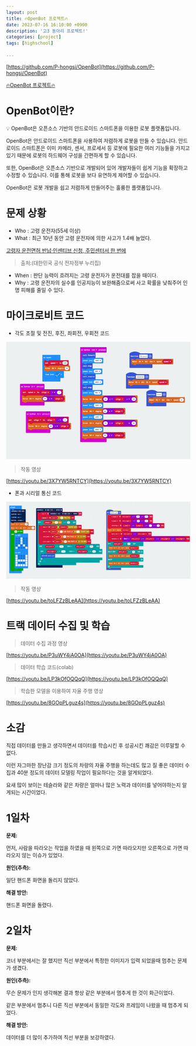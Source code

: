 ```yaml
---
layout: post
title: 🔥OpenBot 프로젝트🔥
date: 2023-07-16 16:10:00 +0900
description: '고3 동아리 프로젝트!'
categories: [project]
tags: [highschool]

---
```



[https://github.com/P-hongsi/OpenBot](https://github.com/P-hongsi/OpenBot)

[🔥OpenBot 프로젝트🔥](https://p-hongsi.github.io/OpenBot/)

# OpenBot이란?

<aside>
💡 OpenBot은 오픈소스 기반의 안드로이드 스마트폰을 이용한 로봇 플랫폼입니다.

OpenBot은 안드로이드 스마트폰을 사용하여 저렴하게 로봇을 만들 수 있습니다. 안드로이드 스마트폰은 이미 카메라, 센서, 프로세서 등 로봇에 필요한 여러 기능들을 가지고 있기 때문에 로봇의 하드웨어 구성을 간편하게 할 수 있습니다.

또한, OpenBot은 오픈소스 기반으로 개발되어 있어 개발자들이 쉽게 기능을 확장하고 수정할 수 있습니다. 이를 통해 로봇을 보다 유연하게 제어할 수 있습니다.

OpenBot은 로봇 개발을 쉽고 저렴하게 만들어주는 훌륭한 플랫폼입니다.

</aside>

# 문제 상황

- Who : 고령 운전자(55세 이상)
- What :  최근 10년 동안 고령 운전자에 의한 사고가 1.4배 늘었다.

[고령자 운전면허 반납·인센티브 신청, 주민센터서 한 번에](https://www.korea.kr/news/policyNewsView.do?newsId=148881191)

> 출처:(대한민국 공식 전자정부 누리집)
> 
- When : 판단 능력이 흐려지는 고령 운전자가 운전대를 잡을 때이다.
- Why  : 고령 운전자의 실수를 인공지능이 보완해줌으로써 사고 확률을 낮춰주어 인명 피해를 줄일 수 있다.

# 마이크로비트 코드

- 각도 조절 및 전진, 후진, 좌회전, 우회전 코드

![Untitled](/assets/img/code1.png)

> 작동 영상
> 

[https://youtu.be/3X7YW5RNTCY](https://youtu.be/3X7YW5RNTCY)

- 폰과 시리얼 통신 코드

![Untitled](/assets/img/code2.png)

> 작동 영상
> 

[https://youtu.be/toLFZzBLeAA](https://youtu.be/toLFZzBLeAA)

# 트랙 데이터 수집 및 학습

> 데이터 수집 과정 영상
> 

[https://youtu.be/P3uWY4jA0OA](https://youtu.be/P3uWY4jA0OA)

> 데이터 학습 코드(colab)
> 

[https://youtu.be/LP3kOfOQQqQ](https://youtu.be/LP3kOfOQQqQ)

> 학습한 모델을 이용하여 자율 주행 영상
> 

[https://youtu.be/8GOpPLguz4s](https://youtu.be/8GOpPLguz4s)

# 소감

직접 데이터를 만들고 생각하면서 데이터를 학습시킨 후 성공시킨 쾌감은 이루말할 수 없다.

이런 자그마한 장난감 크기 정도의 차량의 자율 주행을 하는데도 많고 질 좋은 데이터 수집과 40분 정도의 데이터 모델링 작업이 필요하다는 것을 알게되었다.

요새 많이 보이는 테슬라와 같은 차량은 얼마나 많은 노력과 데이터를 넣어야하는지 알게되는 시간이었다. 

# 1일차

**문제:**

먼저, 사람을 따라오는 작업을 하였을 때 왼쪽으로 가면  따라오지만 오른쪽으로 가면 따라오지 않는 이슈가 있었다.

**원인(추측):**

일단 핸드폰 화면을 돌리지 않았다. 

**해결 방안:**

핸드폰 화면을 돌렸다.

# 2일차

**문제:**

코너 부분에서는 잘 했지만  직선 부분에서 특정한 이미지가 입력 되었을때 멈추는 문제가 생겼다.  

**원인(추측):**

무슨 문제가 인지 생각해본 결과 항상  같은 부분에서 멈추게 한 것이  화근이었다.   

같은 부분에서 멈추니  다른 직선 부분에서 동일한 각도와 프레임이 나왔을 때  멈추게 되었다.

**해결 방안:**

데이터를 더 많이 추가하여  직선 부분을 보강하였다.